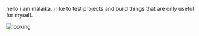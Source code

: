 hello i am malaika. i like to test projects and build things that are only useful for myself.

![looking](https://github.com/user-attachments/assets/5e0ccf0d-6862-4cfb-b4f1-2755a136bc12)

<!--
**malakhims/malakhims** is a ✨ _special_ ✨ repository because its `README.md` (this file) appears on your GitHub profile.

Here are some ideas to get you started:

- 🔭 I’m currently working on ...
- 🌱 I’m currently learning ...
- 👯 I’m looking to collaborate on ...
- 🤔 I’m looking for help with ...
- 💬 Ask me about ...
- 📫 How to reach me: ...
- 😄 Pronouns: ...
- ⚡ Fun fact: ...
-->
